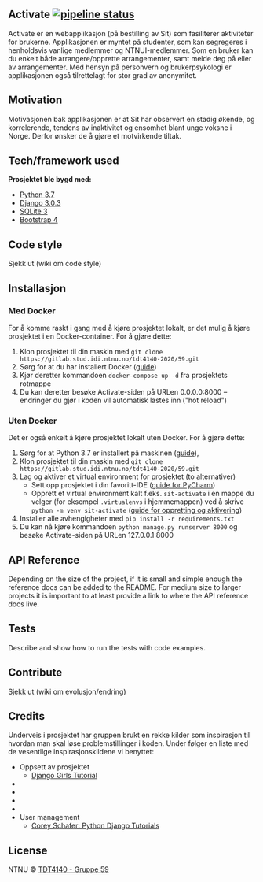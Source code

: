 ## Activate [![pipeline status](https://gitlab.stud.idi.ntnu.no/tdt4140-2020/59/badges/master/pipeline.svg)](https://gitlab.stud.idi.ntnu.no/tdt4140-2020/59/-/commits/master)

Activate er en webapplikasjon (på bestilling av Sit) som fasiliterer aktiviteter for brukerne. Applikasjonen er myntet på studenter, som kan segregeres i henholdsvis vanlige medlemmer og NTNUI-medlemmer. Som en bruker kan du enkelt både arrangere/opprette arrangementer, samt melde deg på eller av arrangementer. Med hensyn på personvern og brukerpsykologi er applikasjonen også tilrettelagt for stor grad av anonymitet.

## Motivation

Motivasjonen bak applikasjonen er at Sit har observert en stadig økende, og korrelerende, tendens av inaktivitet og ensomhet blant unge voksne i Norge. Derfor ønsker de å gjøre et motvirkende tiltak.

## Tech/framework used

<b>Prosjektet ble bygd med:</b>
- [Python 3.7](https://www.python.org/)
- [Django 3.0.3](https://www.djangoproject.com/)
- [SQLite 3](https://www.sqlite.org/index.html)
- [Bootstrap 4](https://getbootstrap.com/)

## Code style

Sjekk ut (wiki om code style)


## Installasjon

### Med Docker
For å komme raskt i gang med å kjøre prosjektet lokalt, er det mulig å kjøre prosjektet i en Docker-container. For å gjøre dette:
1. Klon prosjektet til din maskin med `git clone https://gitlab.stud.idi.ntnu.no/tdt4140-2020/59.git`
2. Sørg for at du har installert Docker ([guide](https://docs.docker.com/compose/install/))
3. Kjør deretter kommandoen `docker-compose up -d` fra prosjektets rotmappe
4. Du kan deretter besøke Activate-siden på URLen 0.0.0.0:8000 – endringer du gjør i koden vil automatisk lastes inn ("hot reload")

### Uten Docker
Det er også enkelt å kjøre prosjektet lokalt uten Docker. For å gjøre dette:
1. Sørg for at Python 3.7 er installert på maskinen ([guide](https://www.python.org/downloads/)),
2. Klon prosjektet til din maskin med `git clone https://gitlab.stud.idi.ntnu.no/tdt4140-2020/59.git`
3. Lag og aktiver et virtual environment for prosjektet (to alternativer)
    - Sett opp prosjektet i din favoritt-IDE ([guide for PyCharm](https://www.dev2qa.com/how-to-import-existing-django-project-and-enable-django-support-in-pycharm/))
    - Opprett et virtual environment kalt f.eks. `sit-activate` i en mappe du velger (for eksempel `.virtualenvs` i hjemmemappen) ved å skrive `python -m venv sit-activate` ([guide for oppretting og aktivering](https://docs.python.org/3/tutorial/venv.html#creating-virtual-environments))
4. Installer alle avhengigheter med `pip install -r requirements.txt`
5. Du kan nå kjøre kommandoen `python manage.py runserver 8000` og besøke Activate-siden på URLen 127.0.0.1:8000


## API Reference

Depending on the size of the project, if it is small and simple enough the reference docs can be added to the README. For medium size to larger projects it is important to at least provide a link to where the API reference docs live.

## Tests

Describe and show how to run the tests with code examples.

## Contribute

Sjekk ut (wiki om evolusjon/endring)

## Credits

Underveis i prosjektet har gruppen brukt en rekke kilder som inspirasjon til hvordan man skal løse problemstillinger i koden. Under følger en liste med de vesentlige inspirasjonskildene vi benyttet:
- Oppsett av prosjektet
  - [Django Girls Tutorial](https://tutorial.djangogirls.org/en/)
- []()
- []()
- []()
- []()
- User management
  - [Corey Schafer: Python Django Tutorials](https://www.youtube.com/playlist?list=PL-osiE80TeTtoQCKZ03TU5fNfx2UY6U4p)
## License

NTNU © [TDT4140 - Gruppe 59](https://gitlab.stud.idi.ntnu.no/tdt4140-2020/59)

